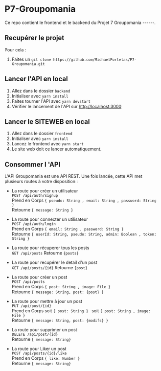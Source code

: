 # P7-Groupomania

Ce repo contient le frontend et le backend du Projet 7 Groupomania  ------.

## Recupérer le projet
Pour cela :
1. Faites un `git clone https://github.com/MichaelPortelas/P7-Groupomania.git`

## Lancer l'API en local
1. Allez dans le dossier `backend`
2. Initialiser avec `yarn install`
3. Faites tourner l'API avec `yarn devstart`
4. Vérifier le lancement de l'API sur [http://localhost:3000](http://localhost:3000)

## Lancer le SITEWEB en local
1. Allez dans le dossier `frontend`
2. Initialiser avec `yarn install`
3. Lancez le frontend avec `yarn start`
4. Le site web doit ce lancer automatiquement.

## Consommer l 'API
L'API Groupomania est une API REST.
Une fois lancée, cette API met plusieurs routes à votre disposition :

- La route pour créer un utilisateur  
`POST /api/auth/signup`  
Prend en Corps `{ pseudo: String , email: String , password: String } `  
Retourne `{ message: String }`

- La route pour connecter un utilisateur  
`POST /api/auth/login`  
Prend en Corps `{ email: String , password: String } `  
Retourne `{ userId: String, pseudo: String, admin: Boolean , token: String }`

- La route pour récuperer tous les posts  
`GET /api/posts` 
Retourne `{posts}`

- La route pour recupérer le detail d'un post  
`GET /api/posts/{id}`
Retourne `{post}`

- La route pour créer un post  
`POST /api/posts`  
Prend en Corps `{ post: String , image: File } `  
Retourne `{ message: String, post: {post} }`

- La route pour mettre à jour un post  
`PUT /api/post/{id}`  
Prend en Corps soit `{ post: String } ` soit `{ post: String , image: File }`  
Retourne `{ message: String, post: {modifs} }`

- La route pour supprimer un post  
`DELETE /api/post/{id}`  
Retourne `{ message: String}`

- La route pour Liker un post  
`POST /api/posts/{id}/like`  
Prend en Corps `{ like: Number } `  
Retourne `{ message: String}`  